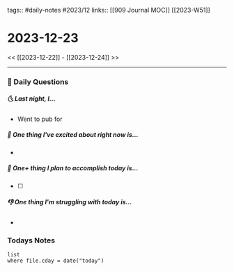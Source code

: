 tags:: #daily-notes #2023/12 
links:: [[909 Journal MOC]] [[2023-W51]]
# 2023-12-23

<< [[2023-12-22]] - [[2023-12-24]] >>

---
### 📅 Daily Questions
##### 🌜 Last night, I...
- Went to pub for 

##### 🙌 One thing I've excited about right now is...
- 

##### 🚀 One+ thing I plan to accomplish today is...
- [ ] 

##### 👎 One thing I'm struggling with today is...
- 

### Todays Notes
```dataview
list 
where file.cday = date("today")
```